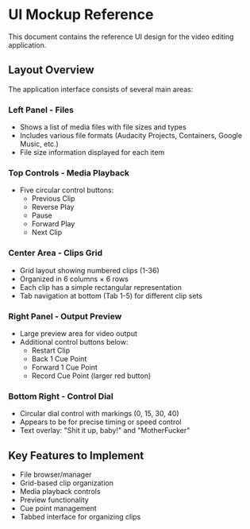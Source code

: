 # UI Mockup Reference

This document contains the reference UI design for the video editing application.

## Layout Overview

The application interface consists of several main areas:

### Left Panel - Files
- Shows a list of media files with file sizes and types
- Includes various file formats (Audacity Projects, Containers, Google Music, etc.)
- File size information displayed for each item

### Top Controls - Media Playback
- Five circular control buttons:
  - Previous Clip
  - Reverse Play
  - Pause
  - Forward Play
  - Next Clip

### Center Area - Clips Grid
- Grid layout showing numbered clips (1-36)
- Organized in 6 columns × 6 rows
- Each clip has a simple rectangular representation
- Tab navigation at bottom (Tab 1-5) for different clip sets

### Right Panel - Output Preview
- Large preview area for video output
- Additional control buttons below:
  - Restart Clip
  - Back 1 Cue Point
  - Forward 1 Cue Point
  - Record Cue Point (larger red button)

### Bottom Right - Control Dial
- Circular dial control with markings (0, 15, 30, 40)
- Appears to be for precise timing or speed control
- Text overlay: "Shit it up, baby!" and "MotherFucker"

## Key Features to Implement
- File browser/manager
- Grid-based clip organization
- Media playback controls
- Preview functionality
- Cue point management
- Tabbed interface for organizing clips